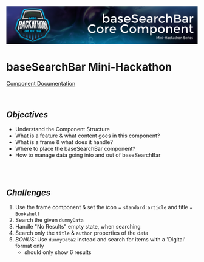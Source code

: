 <img src=".\images\Mini-Hackathon_baseSearchBar.png" alt="baseSearchBar Banner">

# baseSearchBar Mini-Hackathon
[Component Documentation](Components.md)

<br>

## _Objectives_
- Understand the Component Structure
- What is a feature & what content goes in this component?
- What is a frame & what does it handle?
- Where to place the baseSearchBar component?
- How to manage data going into and out of baseSearchBar

<br><br> 

## _Challenges_
1. Use the frame component & set the icon = `standard:article` and title = `Bookshelf`
1. Search the given `dummyData`
1. Handle "No Results" empty state, when searching
1. Search only the `title` & `author` properties of the data
1. *BONUS:* Use `dummyData2` instead and search for items with a 'Digital' format only
    - should only show 6 results
